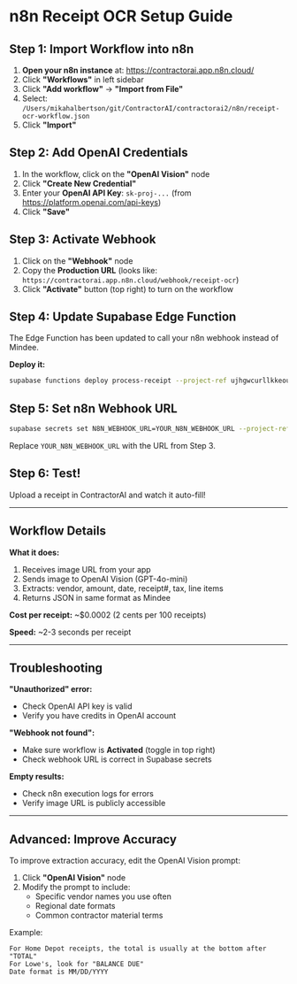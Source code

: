 # n8n Receipt OCR Setup Guide

## Step 1: Import Workflow into n8n

1. **Open your n8n instance** at: https://contractorai.app.n8n.cloud/
2. Click **"Workflows"** in left sidebar
3. Click **"Add workflow"** → **"Import from File"**
4. Select: `/Users/mikahalbertson/git/ContractorAI/contractorai2/n8n/receipt-ocr-workflow.json`
5. Click **"Import"**

## Step 2: Add OpenAI Credentials

1. In the workflow, click on the **"OpenAI Vision"** node
2. Click **"Create New Credential"**
3. Enter your **OpenAI API Key**: `sk-proj-...` (from https://platform.openai.com/api-keys)
4. Click **"Save"**

## Step 3: Activate Webhook

1. Click on the **"Webhook"** node
2. Copy the **Production URL** (looks like: `https://contractorai.app.n8n.cloud/webhook/receipt-ocr`)
3. Click **"Activate"** button (top right) to turn on the workflow

## Step 4: Update Supabase Edge Function

The Edge Function has been updated to call your n8n webhook instead of Mindee.

**Deploy it:**
```bash
supabase functions deploy process-receipt --project-ref ujhgwcurllkkeouzwvgk
```

## Step 5: Set n8n Webhook URL

```bash
supabase secrets set N8N_WEBHOOK_URL=YOUR_N8N_WEBHOOK_URL --project-ref ujhgwcurllkkeouzwvgk
```

Replace `YOUR_N8N_WEBHOOK_URL` with the URL from Step 3.

## Step 6: Test!

Upload a receipt in ContractorAI and watch it auto-fill!

---

## Workflow Details

**What it does:**
1. Receives image URL from your app
2. Sends image to OpenAI Vision (GPT-4o-mini)
3. Extracts: vendor, amount, date, receipt#, tax, line items
4. Returns JSON in same format as Mindee

**Cost per receipt:** ~$0.0002 (2 cents per 100 receipts)

**Speed:** ~2-3 seconds per receipt

---

## Troubleshooting

**"Unauthorized" error:**
- Check OpenAI API key is valid
- Verify you have credits in OpenAI account

**"Webhook not found":**
- Make sure workflow is **Activated** (toggle in top right)
- Check webhook URL is correct in Supabase secrets

**Empty results:**
- Check n8n execution logs for errors
- Verify image URL is publicly accessible

---

## Advanced: Improve Accuracy

To improve extraction accuracy, edit the OpenAI Vision prompt:

1. Click **"OpenAI Vision"** node
2. Modify the prompt to include:
   - Specific vendor names you use often
   - Regional date formats
   - Common contractor material terms

Example:
```
For Home Depot receipts, the total is usually at the bottom after "TOTAL"
For Lowe's, look for "BALANCE DUE"
Date format is MM/DD/YYYY
```
